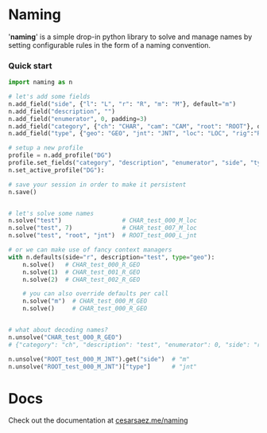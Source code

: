 Naming
======
'**naming**' is a simple drop-in python library to solve and manage names by
setting configurable rules in the form of a naming convention.


### Quick start

```python
import naming as n

# let's add some fields
n.add_field("side", {"l": "L", "r": "R", "m": "M"}, default="m")
n.add_field("description", "")
n.add_field("enumerator", 0, padding=3)
n.add_field("category", {"ch": "CHAR", "cam": "CAM", "root": "ROOT"}, default="char")
n.add_field("type", {"geo": "GEO", "jnt": "JNT", "loc": "LOC", "rig":"RIG"}, default="loc")

# setup a new profile
profile = n.add_profile("DG")
profile.set_fields("category", "description", "enumerator", "side", "type")
n.set_active_profile("DG"):

# save your session in order to make it persistent
n.save()


# let's solve some names
n.solve("test")                 # CHAR_test_000_M_loc
n.solve("test", 7)              # CHAR_test_007_M_loc
n.solve("test", "root", "jnt")  # ROOT_test_000_L_jnt

# or we can make use of fancy context managers
with n.defaults(side="r", description="test", type="geo"):
	n.solve()   # CHAR_test_000_R_GEO
    n.solve(1)  # CHAR_test_001_R_GEO
    n.solve(2)  # CHAR_test_002_R_GEO

    # you can also override defaults per call
	n.solve("m")  # CHAR_test_000_M_GEO
	n.solve()     # CHAR_test_000_R_GEO


# what about decoding names?
n.unsolve("CHAR_test_000_R_GEO")
# {"category": "ch", "description": "test", "enumerator": 0, "side": "r", "type": "geo"}

n.unsolve("ROOT_test_000_M_JNT").get("side")  # "m"
n.unsolve("ROOT_test_000_M_JNT")["type"]      # "jnt"
```

# Docs

Check out the documentation at [cesarsaez.me/naming](https://cesarsaez.me/naming)
